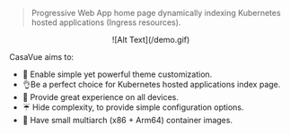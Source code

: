 > Progressive Web App home page dynamically indexing Kubernetes hosted applications (Ingress resources).

<p align="center">
![Alt Text](/demo.gif)
</p>

CasaVue aims to:  
- 🎨 Enable simple yet powerful theme customization.  
- 👌Be a perfect choice for Kubernetes hosted applications index page.  
- 📱 Provide great experience on all devices.  
- ☔ Hide complexity, to provide simple configuration options.  
- 🤏 Have small multiarch (x86 + Arm64) container images.  
